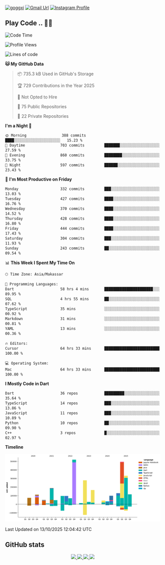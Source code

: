 [![goggxi](https://img.shields.io/badge/Portofolio-Goggxi-orange)](https://goggxi.github.io)
[![Gmail Url](https://img.shields.io/twitter/url?label=Goggxi@gmail.com&logo=gmail&style=social&url=http%3A%2F%2Fmailto%3Acontact.Goggxi@gmail.com)](mailto:Goggxi@gmail.com) [![Instagram Profile](https://img.shields.io/twitter/url?label=moh_rifkan&logo=instagram&style=social&url=https://www.instagram.com/moh_rifkan/)](https://www.instagram.com/moh_rifkan/)

## Play Code .. 💬🚀

<!-- [![Moh Rifkan GitHub stats](https://github-readme-stats.vercel.app/api?username=goggxi&count_private=true&show_icons=true&theme=dracula&custom_title=Goggxi%20Statistic%20🚀)](https://github.com/goggxi/goggxi)

[![Top Langs](https://github-readme-stats.vercel.app/api/top-langs/?username=goggxi&langs_count=8&layout=compact&show_icons=true&theme=dracula)](https://github.com/goggxi/goggxi) -->

<!--START_SECTION:waka-->
![Code Time](http://img.shields.io/badge/Code%20Time-4%2C726%20hrs%2040%20mins-blue)

![Profile Views](http://img.shields.io/badge/Profile%20Views-4-blue)

![Lines of code](https://img.shields.io/badge/From%20Hello%20World%20I%27ve%20Written-3.0%20million%20lines%20of%20code-blue)

**🐱 My GitHub Data** 

> 📦 735.3 kB Used in GitHub's Storage 
 > 
> 🏆 729 Contributions in the Year 2025
 > 
> 🚫 Not Opted to Hire
 > 
> 📜 75 Public Repositories 
 > 
> 🔑 22 Private Repositories 
 > 
**I'm a Night 🦉** 

```text
🌞 Morning                388 commits         ████░░░░░░░░░░░░░░░░░░░░░   15.23 % 
🌆 Daytime                703 commits         ███████░░░░░░░░░░░░░░░░░░   27.59 % 
🌃 Evening                860 commits         ████████░░░░░░░░░░░░░░░░░   33.75 % 
🌙 Night                  597 commits         ██████░░░░░░░░░░░░░░░░░░░   23.43 % 
```
📅 **I'm Most Productive on Friday** 

```text
Monday                   332 commits         ███░░░░░░░░░░░░░░░░░░░░░░   13.03 % 
Tuesday                  427 commits         ████░░░░░░░░░░░░░░░░░░░░░   16.76 % 
Wednesday                370 commits         ████░░░░░░░░░░░░░░░░░░░░░   14.52 % 
Thursday                 428 commits         ████░░░░░░░░░░░░░░░░░░░░░   16.80 % 
Friday                   444 commits         ████░░░░░░░░░░░░░░░░░░░░░   17.43 % 
Saturday                 304 commits         ███░░░░░░░░░░░░░░░░░░░░░░   11.93 % 
Sunday                   243 commits         ██░░░░░░░░░░░░░░░░░░░░░░░   09.54 % 
```


📊 **This Week I Spent My Time On** 

```text
🕑︎ Time Zone: Asia/Makassar

💬 Programming Languages: 
Dart                     58 hrs 4 mins       ██████████████████████░░░   89.95 % 
SQL                      4 hrs 55 mins       ██░░░░░░░░░░░░░░░░░░░░░░░   07.62 % 
TypeScript               35 mins             ░░░░░░░░░░░░░░░░░░░░░░░░░   00.92 % 
Markdown                 31 mins             ░░░░░░░░░░░░░░░░░░░░░░░░░   00.81 % 
YAML                     13 mins             ░░░░░░░░░░░░░░░░░░░░░░░░░   00.36 % 

🔥 Editors: 
Cursor                   64 hrs 33 mins      █████████████████████████   100.00 % 

💻 Operating System: 
Mac                      64 hrs 33 mins      █████████████████████████   100.00 % 
```

**I Mostly Code in Dart** 

```text
Dart                     36 repos            █████████░░░░░░░░░░░░░░░░   35.64 % 
TypeScript               14 repos            ███░░░░░░░░░░░░░░░░░░░░░░   13.86 % 
JavaScript               11 repos            ███░░░░░░░░░░░░░░░░░░░░░░   10.89 % 
Python                   10 repos            ██░░░░░░░░░░░░░░░░░░░░░░░   09.90 % 
C++                      3 repos             █░░░░░░░░░░░░░░░░░░░░░░░░   02.97 % 
```



**Timeline**

![Lines of Code chart](https://raw.githubusercontent.com/Goggxi/Goggxi/main/assets/bar_graph.png)


 Last Updated on 13/10/2025 12:04:42 UTC
<!--END_SECTION:waka-->

## GitHub stats

<p align="center">
  <a href="https://github.com/goggxi">
    <img src="http://github-profile-summary-cards.vercel.app/api/cards/profile-details?username=goggxi&theme=transparent" />
  </a>
  <a href="https://github.com/goggxi">
    <img src="https://github-readme-streak-stats.herokuapp.com/?user=goggxi&hide_border=true&card_width=338&theme=transparent" />
  </a>
  <a href="https://github.com/goggxi">
    <img src="http://github-profile-summary-cards.vercel.app/api/cards/stats?username=goggxi&theme=transparent" />
  </a>
  <a href="https://github.com/goggxi">
    <img src="https://github-readme-stats.vercel.app/api/top-langs/?username=goggxi&langs_count=10&exclude_repo=&hide=c,makefile,html,css,sass,nix,nunjucks,tsql,dockerfile,shell&card_width=699&hide_border=true&theme=transparent" />
  </a>
  <!-- <br/>
  <a href="https://github.com/goggxi">
    <img src="https://komarev.com/ghpvc/?username=goggxi&color=blue&style=flat" />
  </a> -->
</p>
